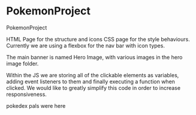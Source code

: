 # PokemonProject
PokemonProject

HTML Page for the structure and icons
CSS page for the style behaviours. 
Currently we are using a flexbox for the nav bar with icon types. 

The main banner is named Hero Image, with various images in the hero image folder. 

Within the JS we are storing all of the clickable elements as variables, adding event listeners to them and finally executing a function when clicked. 
We would like to greatly simplify this code in order to increase responsiveness. 

pokedex pals were here
